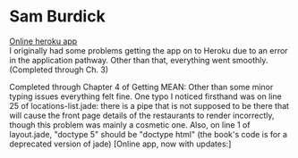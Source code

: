 # Sam Burdick

[Online heroku app](https://stormy-everglades-97873.herokuapp.com/)  
I originally had some problems getting the app on to Heroku due to an error in the application pathway. Other
than that, everything went smoothly.
(Completed through Ch. 3)

Completed through Chapter 4 of Getting MEAN: Other than some minor typing issues everything felt fine. One typo I noticed firsthand was on line 25 of locations-list.jade: there is a pipe that is not supposed to be there that will cause the front page details of the restaurants to render incorrectly, though this problem was mainly a cosmetic one.
Also, on line 1 of layout.jade, "doctype 5" should be "doctype html" (the book's code is for a deprecated version of jade)
[Online app, now with updates:]
